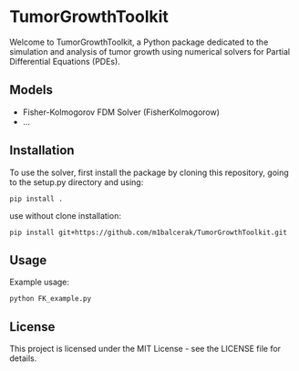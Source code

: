 
# TumorGrowthToolkit

Welcome to TumorGrowthToolkit, a Python package dedicated to the simulation and analysis of tumor growth using numerical solvers for Partial Differential Equations (PDEs). 

## Models
- Fisher-Kolmogorov FDM Solver (FisherKolmogorow)
- ...
  
## Installation

To use the solver, first install the package by cloning this repository, going to the setup.py directory and using:
```
pip install .
```

use without clone installation:
```
pip install git+https://github.com/m1balcerak/TumorGrowthToolkit.git
```

## Usage

Example usage:
```
python FK_example.py
```

## License

This project is licensed under the MIT License - see the LICENSE file for details.
